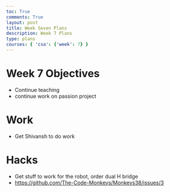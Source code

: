 ```yaml
---
toc: True
comments: True
layout: post
title: Week Seven Plans
description: Week 7 Plans
type: plans
courses: { 'csa': {'week': 7} }
---
```


# Week 7 Objectives
- Continue teaching
- continue work on passion project

# Work
- Get Shivansh to do work

# Hacks
- Get stuff to work for the robot, order dual H bridge
- https://github.com/The-Code-Monkeys/Monkeys38/issues/3

